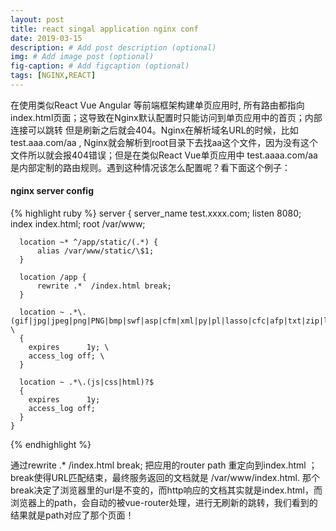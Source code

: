 ```yaml
---
layout: post
title: react singal application nginx conf
date: 2019-03-15
description: # Add post description (optional)
img: # Add image post (optional)
fig-caption: # Add figcaption (optional)
tags: [NGINX,REACT]
---
```


在使用类似React Vue Angular 等前端框架构建单页应用时, 所有路由都指向index.html页面；这导致在Nginx默认配置时只能访问到单页应用中的首页；内部连接可以跳转 但是刷新之后就会404。Nginx在解析域名URL的时候，比如 test.aaa.com/aa , Nginx就会解析到root目录下去找aa这个文件，因为没有这个文件所以就会报404错误；但是在类似React Vue单页应用中 test.aaaa.com/aa 是内部定制的路由规则。遇到这种情况该怎么配置呢？看下面这个例子：

#### nginx server config
{% highlight ruby %}
	server {
	  server_name test.xxxx.com;
	  listen 8080; 
	  index index.html; 
	  root /var/www; 

	  location ~* ^/app/static/(.*) { 
	      alias /var/www/static/\$1; 
	  }

	  location /app { 
	      rewrite .*  /index.html break;
	  }

	  location ~ .*\.(gif|jpg|jpeg|png|PNG|bmp|swf|asp|cfm|xml|py|pl|lasso|cfc|afp|txt|zip|log|ico|csv|json|xls|pdf|mp3|mp4|apk)$ \
	  { 
	    expires      1y; \
	    access_log off; \
	  } 

	  location ~ .*\.(js|css|html)?$ 
	  { 
	    expires      1y; 
	    access_log off; 
	  } 
	}
{% endhighlight %} 

通过rewrite .* /index.html break; 把应用的router path 重定向到index.html ；break使得URL匹配结束，最终服务返回的文档就是 /var/www/index.html. 那个break决定了浏览器里的url是不变的，而http响应的文档其实就是index.html，而浏览器上的path，会自动的被vue-router处理，进行无刷新的跳转，我们看到的结果就是path对应了那个页面！